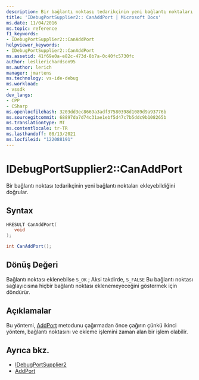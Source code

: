 ```yaml
---
description: Bir bağlantı noktası tedarikçinin yeni bağlantı noktaları ekleyebildiğini doğrular.
title: 'IDebugPortSupplier2:: CanAddPort | Microsoft Docs'
ms.date: 11/04/2016
ms.topic: reference
f1_keywords:
- IDebugPortSupplier2::CanAddPort
helpviewer_keywords:
- IDebugPortSupplier2::CanAddPort
ms.assetid: 41f69e0a-e82c-473d-8b7a-0c40fc5730fc
author: leslierichardson95
ms.author: lerich
manager: jmartens
ms.technology: vs-ide-debug
ms.workload:
- vssdk
dev_langs:
- CPP
- CSharp
ms.openlocfilehash: 3203dd3ec8669a3adf37580398d1089d9a93776b
ms.sourcegitcommit: 68897da7d74c31ae1ebf5d47c7b5ddc9b108265b
ms.translationtype: MT
ms.contentlocale: tr-TR
ms.lasthandoff: 08/13/2021
ms.locfileid: "122088191"
---
```

# <a name="idebugportsupplier2canaddport"></a>IDebugPortSupplier2::CanAddPort
Bir bağlantı noktası tedarikçinin yeni bağlantı noktaları ekleyebildiğini doğrular.

## <a name="syntax"></a>Syntax

```cpp
HRESULT CanAddPort( 
   void 
);
```

```csharp
int CanAddPort();
```

## <a name="return-value"></a>Dönüş Değeri
 Bağlantı noktası eklenebilse `S_OK` ; Aksi takdirde, `S_FALSE` Bu bağlantı noktası sağlayıcısına hiçbir bağlantı noktası eklenemeyeceğini göstermek için döndürür.

## <a name="remarks"></a>Açıklamalar
 Bu yöntemi, [AddPort](../../../extensibility/debugger/reference/idebugportsupplier2-addport.md) metodunu çağırmadan önce çağırın çünkü ikinci yöntem, bağlantı noktasını ve ekleme işlemini zaman alan bir işlem olabilir.

## <a name="see-also"></a>Ayrıca bkz.
- [IDebugPortSupplier2](../../../extensibility/debugger/reference/idebugportsupplier2.md)
- [AddPort](../../../extensibility/debugger/reference/idebugportsupplier2-addport.md)
